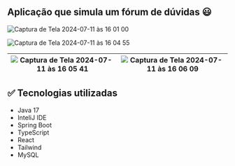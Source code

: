 ## Aplicação que simula um fórum de dúvidas 😃 


![Captura de Tela 2024-07-11 às 16 01 00](https://github.com/user-attachments/assets/a42d0cec-ff01-4913-b9e1-09daaba3df6c)

![Captura de Tela 2024-07-11 às 16 04 55](https://github.com/user-attachments/assets/7cbb9502-966d-432b-ab84-d8de44dce340)

![Captura de Tela 2024-07-11 às 16 05 41](https://github.com/user-attachments/assets/e2e39489-210b-4319-9e1e-5fbdd3bd1632) | ![Captura de Tela 2024-07-11 às 16 06 09](https://github.com/user-attachments/assets/368e46a9-9b08-42c3-b2f4-522fa1536699)
|:--------------------------------------------:|:--------------------------------------------:|


## ✅ Tecnologias utilizadas
  - Java 17
  - InteliJ IDE
  - Spring Boot
  - TypeScript
  - React
  - Tailwind
  - MySQL
